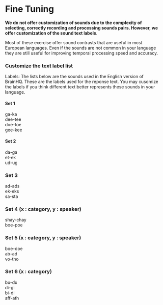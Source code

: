 Fine Tuning
=============================

**We do not offer customization of sounds due to the complexity of selecting, correctly recording and processing sounds pairs. However, we offer customization of the sound text labels.**

Most of these exercise offer sound contrasts that are useful in most European languages. Even if the sounds are not common in your language they are still useful for improving temporal processing speed and accuracy. 

### Customize the text label list
Labels: The lists below are the sounds used in the English version of BrainHQ. These are the labels used for the reponse text. You may cusomize the labels if you think different text better represents these sounds in your language. 
#### Set 1
ga-ka  
dee-tee  
doe-toe  
gee-kee  

#### Set 2 
da-ga  
et-ek  
ud-ug  
  
### Set 3
ad-ads  
ek-eks  
sa-sta  
  
### Set 4 (x : category, y : speaker)
shay-chay  
boe-poe  
  
### Set 5 (x : category, y : speaker)
boe-doe  
ab-ad  
vo-tho   
  
### Set 6 (x : category)
bu-du  
di-gi  
bi-di  
aff-ath    

